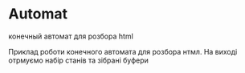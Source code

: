# Automat
конечный автомат для розбора html


Приклад роботи конечного автомата для розбора нтмл. На виході отрмуємо набір станів та зібрані буфери

